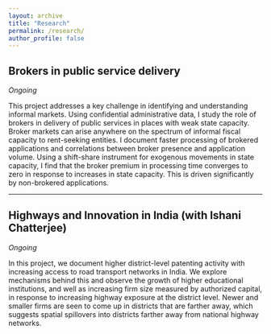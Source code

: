 ```yaml
---
layout: archive
title: "Research"
permalink: /research/
author_profile: false
---
```


## Brokers in public service delivery
*Ongoing*

This project addresses a key challenge in identifying and understanding informal markets. Using confidential administrative data, I study the role of brokers in delivery of public services in places with weak state capacity. Broker markets can arise anywhere on the spectrum of informal fiscal capacity to rent-seeking entities. I document faster processing of brokered applications and correlations between broker presence and application volume. Using a shift-share instrument for exogenous movements in state capacity, I find that the broker premium in processing time converges to zero in response to increases in state capacity. This is driven significantly by non-brokered applications.

---

## Highways and Innovation in India (with Ishani Chatterjee)
*Ongoing*

In this project, we document higher district-level patenting activity with increasing access to road transport networks in India. We explore mechanisms behind this and observe the growth of higher educational institutions, and well as increasing firm size measured by authorized capital, in response to increasing highway exposure at the district level. Newer and smaller firms are seen to come up in districts that are farther away, which suggests spatial spillovers into districts farther away from national highway networks.